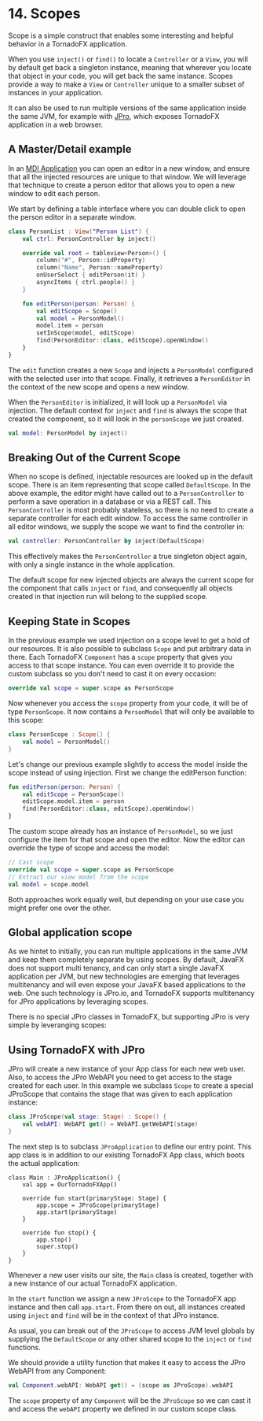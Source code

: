 # 14. Scopes

Scope is a simple construct that enables some interesting and helpful behavior in a TornadoFX application.

When you use `inject()` or `find()` to locate a `Controller` or a `View`, you will by default get back a singleton instance, meaning that wherever you locate that object in your code, you will get back the same instance. Scopes provide a way to make a `View` or `Controller` unique to a smaller subset of instances in your application.

It can also be used to run multiple versions of the same application inside the same JVM, for example with [JPro](http://jpro.io/), which exposes TornadoFX application in a web browser.

## A Master/Detail example

In an [MDI Application](https://en.wikipedia.org/wiki/Multiple_document_interface) you can open an editor in a new window, and ensure that all the injected resources are unique to that window. We will leverage that technique to create a person editor that allows you to open a new window to edit each person.

We start by defining a table interface where you can double click to open the person editor in a separate window.

```kotlin
class PersonList : View("Person List") {
    val ctrl: PersonController by inject()

    override val root = tableview<Person>() {
        column("#", Person::idProperty)
        column("Name", Person::nameProperty)
        onUserSelect { editPerson(it) }
        asyncItems { ctrl.people() }
    }

    fun editPerson(person: Person) {
        val editScope = Scope()
        val model = PersonModel()
        model.item = person
        setInScope(model, editScope)
        find(PersonEditor::class, editScope).openWindow()
    }
}
```

The `edit` function creates a new `Scope` and injects a `PersonModel` configured with the selected user into that scope. Finally, it retrieves a `PersonEditor` in the context of the new scope and opens a new window.

When the `PersonEditor` is initialized, it will look up a `PersonModel` via injection. The default context for `inject` and `find` is always the scope that created the component, so it will look in the `personScope` we just created.

```kotlin
val model: PersonModel by inject()
```

## Breaking Out of the Current Scope

When no scope is defined, injectable resources are looked up in the default scope. There is an item representing that scope called `DefaultScope`. In the above example, the editor might have called out to a `PersonController` to perform a save operation in a database or via a REST call. This `PersonController` is most probably stateless, so there is no need to create a separate controller for each edit window. To access the same controller in all editor windows, we supply the scope we want to find the controller in:

```kotlin
val controller: PersonController by inject(DefaultScope)
```

This effectively makes the `PersonController` a true singleton object again, with only a single instance in the whole application.

The default scope for new injected objects are always the current scope for the component that calls `inject` or `find`, and consequently all objects created in that injection run will belong to the supplied scope.

## Keeping State in Scopes

In the previous example we used injection on a scope level to get a hold of our resources. It is also possible to subclass `Scope` and put arbitrary data in there. Each TornadoFX `Component` has a `scope` property that gives you access to that scope instance. You can even override it to provide the custom subclass so you don't need to cast it on every occasion:

```kotlin
override val scope = super.scope as PersonScope
```

Now whenever you access the `scope` property from your code, it will be of type `PersonScope`. It now contains a `PersonModel` that will only be available to this scope:

```kotlin
class PersonScope : Scope() {
    val model = PersonModel()
}
```

Let's change our previous example slightly to access the model inside the scope instead of using injection. First we change the editPerson function:

```kotlin
fun editPerson(person: Person) {
    val editScope = PersonScope()
    editScope.model.item = person
    find(PersonEditor::class, editScope).openWindow()
}
```

The custom scope already has an instance of `PersonModel`, so we just configure the item for that scope and open the editor. Now the editor can override the type of scope and access the model:

```kotlin
// Cast scope
override val scope = super.scope as PersonScope
// Extract our view model from the scope
val model = scope.model
```

Both approaches work equally well, but depending on your use case you might prefer one over the other.

## Global application scope

As we hintet to initially, you can run multiple applications in the same JVM and keep them completely separate by using scopes. By default, JavaFX does not support multi tenancy, and can only start a single JavaFX application per JVM, but new technologies are emerging that leverages multitenancy and will even expose your JavaFX based applications to the web. One such technology is JPro.io, and TornadoFX supports multitenancy for JPro applications by leveraging scopes.

There is no special JPro classes in TornadoFX, but supporting JPro is very simple by leveranging scopes:

## Using TornadoFX with JPro

JPro will create a new instance of your App class for each new web user. Also, to access the JPro WebAPI you need to get access to the stage created for each user. In this example we subclass `Scope` to create a special JProScope that contains the stage that was given to each application instance:

```kotlin
class JProScope(val stage: Stage) : Scope() {
    val webAPI: WebAPI get() = WebAPI.getWebAPI(stage)
}
```

The next step is to subclass `JProApplication` to define our entry point. This app class is in addition to our existing TornadoFX App class, which boots the actual application:

```
class Main : JProApplication() {
    val app = OurTornadoFXApp()

    override fun start(primaryStage: Stage) {
        app.scope = JProScope(primaryStage)
        app.start(primaryStage)
    }

    override fun stop() {
        app.stop()
        super.stop()
    }
}
```

Whenever a new user visits our site, the `Main` class is created, together with a new instance of our actual TornadoFX application.

In the `start` function we assign a new `JProScope` to the TornadoFX app instance and then call `app.start`. From there on out, all instances created using `inject` and `find` will be in the context of that JPro instance.

As usual, you can break out of the `JProScope` to access JVM level globals by supplying the `DefaultScope` or any other shared scope to the `inject` or `find` functions.

We should provide a utility function that makes it easy to access the JPro WebAPI from any Component:

```kotlin
val Component.webAPI: WebAPI get() = (scope as JProScope).webAPI
```

The `scope` property of any `Component` will be the `JProScope` so we can cast it and access the `webAPI` property we defined in our custom scope class.
